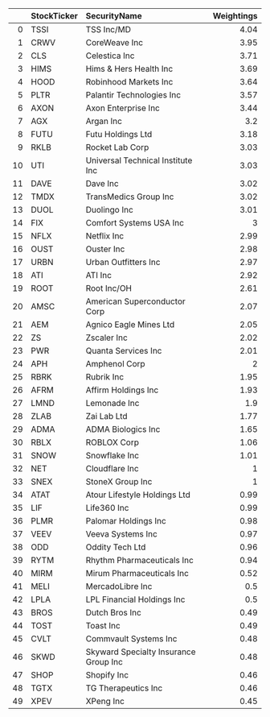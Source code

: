 |    | StockTicker   | SecurityName                          |   Weightings |
|---:|:--------------|:--------------------------------------|-------------:|
|  0 | TSSI          | TSS Inc/MD                            |         4.04 |
|  1 | CRWV          | CoreWeave Inc                         |         3.95 |
|  2 | CLS           | Celestica Inc                         |         3.71 |
|  3 | HIMS          | Hims & Hers Health Inc                |         3.69 |
|  4 | HOOD          | Robinhood Markets Inc                 |         3.64 |
|  5 | PLTR          | Palantir Technologies Inc             |         3.57 |
|  6 | AXON          | Axon Enterprise Inc                   |         3.44 |
|  7 | AGX           | Argan Inc                             |         3.2  |
|  8 | FUTU          | Futu Holdings Ltd                     |         3.18 |
|  9 | RKLB          | Rocket Lab Corp                       |         3.03 |
| 10 | UTI           | Universal Technical Institute Inc     |         3.03 |
| 11 | DAVE          | Dave Inc                              |         3.02 |
| 12 | TMDX          | TransMedics Group Inc                 |         3.02 |
| 13 | DUOL          | Duolingo Inc                          |         3.01 |
| 14 | FIX           | Comfort Systems USA Inc               |         3    |
| 15 | NFLX          | Netflix Inc                           |         2.99 |
| 16 | OUST          | Ouster Inc                            |         2.98 |
| 17 | URBN          | Urban Outfitters Inc                  |         2.97 |
| 18 | ATI           | ATI Inc                               |         2.92 |
| 19 | ROOT          | Root Inc/OH                           |         2.61 |
| 20 | AMSC          | American Superconductor Corp          |         2.07 |
| 21 | AEM           | Agnico Eagle Mines Ltd                |         2.05 |
| 22 | ZS            | Zscaler Inc                           |         2.02 |
| 23 | PWR           | Quanta Services Inc                   |         2.01 |
| 24 | APH           | Amphenol Corp                         |         2    |
| 25 | RBRK          | Rubrik Inc                            |         1.95 |
| 26 | AFRM          | Affirm Holdings Inc                   |         1.93 |
| 27 | LMND          | Lemonade Inc                          |         1.9  |
| 28 | ZLAB          | Zai Lab Ltd                           |         1.77 |
| 29 | ADMA          | ADMA Biologics Inc                    |         1.65 |
| 30 | RBLX          | ROBLOX Corp                           |         1.06 |
| 31 | SNOW          | Snowflake Inc                         |         1.01 |
| 32 | NET           | Cloudflare Inc                        |         1    |
| 33 | SNEX          | StoneX Group Inc                      |         1    |
| 34 | ATAT          | Atour Lifestyle Holdings Ltd          |         0.99 |
| 35 | LIF           | Life360 Inc                           |         0.99 |
| 36 | PLMR          | Palomar Holdings Inc                  |         0.98 |
| 37 | VEEV          | Veeva Systems Inc                     |         0.97 |
| 38 | ODD           | Oddity Tech Ltd                       |         0.96 |
| 39 | RYTM          | Rhythm Pharmaceuticals Inc            |         0.94 |
| 40 | MIRM          | Mirum Pharmaceuticals Inc             |         0.52 |
| 41 | MELI          | MercadoLibre Inc                      |         0.5  |
| 42 | LPLA          | LPL Financial Holdings Inc            |         0.5  |
| 43 | BROS          | Dutch Bros Inc                        |         0.49 |
| 44 | TOST          | Toast Inc                             |         0.49 |
| 45 | CVLT          | Commvault Systems Inc                 |         0.48 |
| 46 | SKWD          | Skyward Specialty Insurance Group Inc |         0.48 |
| 47 | SHOP          | Shopify Inc                           |         0.46 |
| 48 | TGTX          | TG Therapeutics Inc                   |         0.46 |
| 49 | XPEV          | XPeng Inc                             |         0.45 |